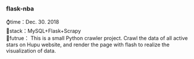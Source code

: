 ### flask-nba

 ⌚time：Dec. 30. 2018</br>
 📃stack：MySQL+Flask+Scrapy</br>
 🎨futrue： This is a small Python crawler project. Crawl the data of all active stars on Hupu website, and render the page with flash to realize the visualization of data.
